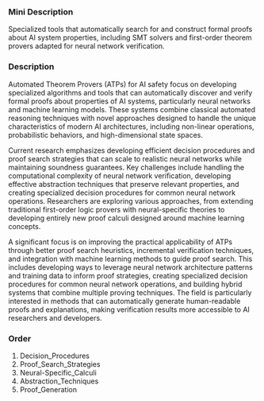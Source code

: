 ### Mini Description

Specialized tools that automatically search for and construct formal proofs about AI system properties, including SMT solvers and first-order theorem provers adapted for neural network verification.

### Description

Automated Theorem Provers (ATPs) for AI safety focus on developing specialized algorithms and tools that can automatically discover and verify formal proofs about properties of AI systems, particularly neural networks and machine learning models. These systems combine classical automated reasoning techniques with novel approaches designed to handle the unique characteristics of modern AI architectures, including non-linear operations, probabilistic behaviors, and high-dimensional state spaces.

Current research emphasizes developing efficient decision procedures and proof search strategies that can scale to realistic neural networks while maintaining soundness guarantees. Key challenges include handling the computational complexity of neural network verification, developing effective abstraction techniques that preserve relevant properties, and creating specialized decision procedures for common neural network operations. Researchers are exploring various approaches, from extending traditional first-order logic provers with neural-specific theories to developing entirely new proof calculi designed around machine learning concepts.

A significant focus is on improving the practical applicability of ATPs through better proof search heuristics, incremental verification techniques, and integration with machine learning methods to guide proof search. This includes developing ways to leverage neural network architecture patterns and training data to inform proof strategies, creating specialized decision procedures for common neural network operations, and building hybrid systems that combine multiple proving techniques. The field is particularly interested in methods that can automatically generate human-readable proofs and explanations, making verification results more accessible to AI researchers and developers.

### Order

1. Decision_Procedures
2. Proof_Search_Strategies
3. Neural-Specific_Calculi
4. Abstraction_Techniques
5. Proof_Generation
